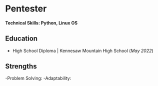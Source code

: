 # Pentester

#### Technical Skills: Python, Linux OS

## Education
- High School Diploma | Kennesaw Mountain High School (_May 2022_)

## Strengths
-Problem Solving:
-Adaptability: 
